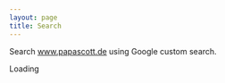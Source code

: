 ```yaml
---
layout: page
title: Search
---
```

Search www.papascott.de using Google custom search.

<div id='cse' style='width: 100%;'>Loading</div>
<script src='//www.google.com/jsapi' type='text/javascript'></script>
<script type='text/javascript'>
google.load('search', '1', {language: 'en', style: google.loader.themes.MINIMALIST});
google.setOnLoadCallback(function() {
  var customSearchOptions = {};
  var orderByOptions = {};
  orderByOptions['keys'] = [{label: 'Relevance', key: ''} , {label: 'Date', key: 'date'}];
  customSearchOptions['enableOrderBy'] = true;
  customSearchOptions['orderByOptions'] = orderByOptions;
  var customSearchControl =   new google.search.CustomSearchControl('011916326726869206188:5coruiwx_6s', customSearchOptions);
  customSearchControl.setResultSetSize(google.search.Search.FILTERED_CSE_RESULTSET);
  var options = new google.search.DrawOptions();
  options.setAutoComplete(true);
  customSearchControl.draw('cse', options);
}, true);
</script>
